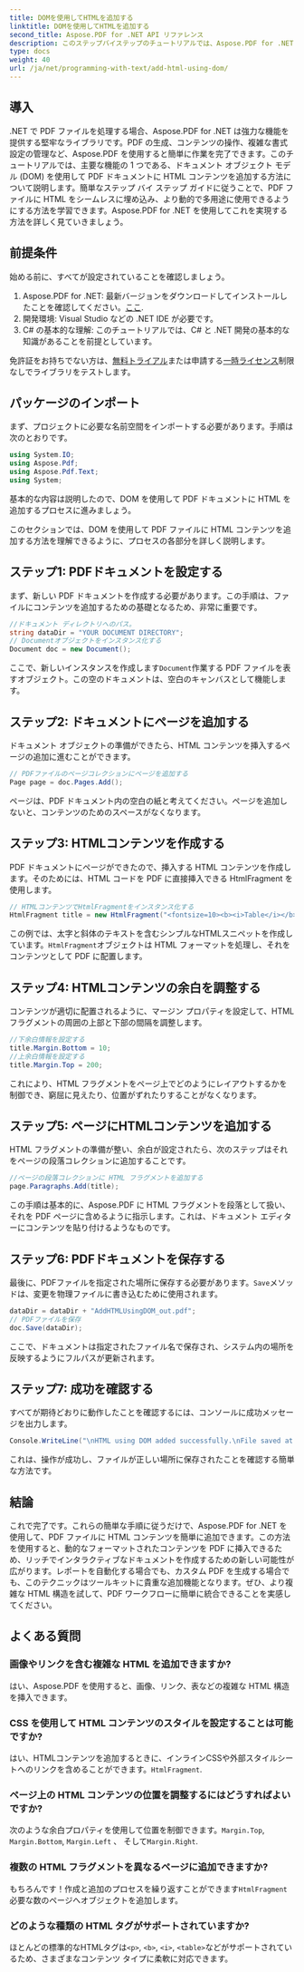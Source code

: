 ```yaml
---
title: DOMを使用してHTMLを追加する
linktitle: DOMを使用してHTMLを追加する
second_title: Aspose.PDF for .NET API リファレンス
description: このステップバイステップのチュートリアルでは、Aspose.PDF for .NET を使用して PDF ドキュメントに HTML コンテンツを追加する方法を学びます。動的な HTML フォーマットを使用して PDF ファイルを簡単に強化できます。
type: docs
weight: 40
url: /ja/net/programming-with-text/add-html-using-dom/
---
```

## 導入

.NET で PDF ファイルを処理する場合、Aspose.PDF for .NET は強力な機能を提供する堅牢なライブラリです。PDF の生成、コンテンツの操作、複雑な書式設定の管理など、Aspose.PDF を使用すると簡単に作業を完了できます。このチュートリアルでは、主要な機能の 1 つである、ドキュメント オブジェクト モデル (DOM) を使用して PDF ドキュメントに HTML コンテンツを追加する方法について説明します。簡単なステップ バイ ステップ ガイドに従うことで、PDF ファイルに HTML をシームレスに埋め込み、より動的で多用途に使用できるようにする方法を学習できます。Aspose.PDF for .NET を使用してこれを実現する方法を詳しく見ていきましょう。

## 前提条件

始める前に、すべてが設定されていることを確認しましょう。

1.  Aspose.PDF for .NET: 最新バージョンをダウンロードしてインストールしたことを確認してください。[ここ](https://releases.aspose.com/pdf/net/).
2. 開発環境: Visual Studio などの .NET IDE が必要です。
3. C# の基本的な理解: このチュートリアルでは、C# と .NET 開発の基本的な知識があることを前提としています。

免許証をお持ちでない方は、[無料トライアル](https://releases.aspose.com/)または申請する[一時ライセンス](https://purchase.aspose.com/temporary-license/)制限なしでライブラリをテストします。

## パッケージのインポート

まず、プロジェクトに必要な名前空間をインポートする必要があります。手順は次のとおりです。

```csharp
using System.IO;
using Aspose.Pdf;
using Aspose.Pdf.Text;
using System;
```

基本的な内容は説明したので、DOM を使用して PDF ドキュメントに HTML を追加するプロセスに進みましょう。

このセクションでは、DOM を使用して PDF ファイルに HTML コンテンツを追加する方法を理解できるように、プロセスの各部分を詳しく説明します。

## ステップ1: PDFドキュメントを設定する

まず、新しい PDF ドキュメントを作成する必要があります。この手順は、ファイルにコンテンツを追加するための基礎となるため、非常に重要です。

```csharp
//ドキュメント ディレクトリへのパス。
string dataDir = "YOUR DOCUMENT DIRECTORY";
// Documentオブジェクトをインスタンス化する
Document doc = new Document();
```

ここで、新しいインスタンスを作成します`Document`作業する PDF ファイルを表すオブジェクト。この空のドキュメントは、空白のキャンバスとして機能します。

## ステップ2: ドキュメントにページを追加する

ドキュメント オブジェクトの準備ができたら、HTML コンテンツを挿入するページの追加に進むことができます。

```csharp
// PDFファイルのページコレクションにページを追加する
Page page = doc.Pages.Add();
```

ページは、PDF ドキュメント内の空白の紙と考えてください。ページを追加しないと、コンテンツのためのスペースがなくなります。

## ステップ3: HTMLコンテンツを作成する

PDF ドキュメントにページができたので、挿入する HTML コンテンツを作成します。そのためには、HTML コードを PDF に直接挿入できる HtmlFragment を使用します。

```csharp
// HTMLコンテンツでHtmlFragmentをインスタンス化する
HtmlFragment title = new HtmlFragment("<fontsize=10><b><i>Table</i></b></fontsize>");
```

この例では、太字と斜体のテキストを含むシンプルなHTMLスニペットを作成しています。`HtmlFragment`オブジェクトは HTML フォーマットを処理し、それをコンテンツとして PDF に配置します。

## ステップ4: HTMLコンテンツの余白を調整する

コンテンツが適切に配置されるように、マージン プロパティを設定して、HTML フラグメントの周囲の上部と下部の間隔を調整します。

```csharp
//下余白情報を設定する
title.Margin.Bottom = 10;
//上余白情報を設定する
title.Margin.Top = 200;
```

これにより、HTML フラグメントをページ上でどのようにレイアウトするかを制御でき、窮屈に見えたり、位置がずれたりすることがなくなります。

## ステップ5: ページにHTMLコンテンツを追加する

HTML フラグメントの準備が整い、余白が設定されたら、次のステップはそれをページの段落コレクションに追加することです。

```csharp
//ページの段落コレクションに HTML フラグメントを追加する
page.Paragraphs.Add(title);
```

この手順は基本的に、Aspose.PDF に HTML フラグメントを段落として扱い、それを PDF ページに含めるように指示します。これは、ドキュメント エディターにコンテンツを貼り付けるようなものです。

## ステップ6: PDFドキュメントを保存する

最後に、PDFファイルを指定された場所に保存する必要があります。`Save`メソッドは、変更を物理ファイルに書き込むために使用されます。

```csharp
dataDir = dataDir + "AddHTMLUsingDOM_out.pdf";
// PDFファイルを保存
doc.Save(dataDir);
```

ここで、ドキュメントは指定されたファイル名で保存され、システム内の場所を反映するようにフルパスが更新されます。

## ステップ7: 成功を確認する

すべてが期待どおりに動作したことを確認するには、コンソールに成功メッセージを出力します。

```csharp
Console.WriteLine("\nHTML using DOM added successfully.\nFile saved at " + dataDir);
```

これは、操作が成功し、ファイルが正しい場所に保存されたことを確認する簡単な方法です。

## 結論

これで完了です。これらの簡単な手順に従うだけで、Aspose.PDF for .NET を使用して、PDF ファイルに HTML コンテンツを簡単に追加できます。この方法を使用すると、動的なフォーマットされたコンテンツを PDF に挿入できるため、リッチでインタラクティブなドキュメントを作成するための新しい可能性が広がります。レポートを自動化する場合でも、カスタム PDF を生成する場合でも、このテクニックはツールキットに貴重な追加機能となります。ぜひ、より複雑な HTML 構造を試して、PDF ワークフローに簡単に統合できることを実感してください。

## よくある質問

### 画像やリンクを含む複雑な HTML を追加できますか?
はい、Aspose.PDF を使用すると、画像、リンク、表などの複雑な HTML 構造を挿入できます。

### CSS を使用して HTML コンテンツのスタイルを設定することは可能ですか?
はい、HTMLコンテンツを追加するときに、インラインCSSや外部スタイルシートへのリンクを含めることができます。`HtmlFragment`.

### ページ上の HTML コンテンツの位置を調整するにはどうすればよいですか?
次のような余白プロパティを使用して位置を制御できます。`Margin.Top`, `Margin.Bottom`, `Margin.Left` 、 そして`Margin.Right`.

### 複数の HTML フラグメントを異なるページに追加できますか?
もちろんです！作成と追加のプロセスを繰り返すことができます`HtmlFragment`必要な数のページへオブジェクトを追加します。

### どのような種類の HTML タグがサポートされていますか?
ほとんどの標準的なHTMLタグは`<p>`, `<b>`, `<i>`, `<table>`などがサポートされているため、さまざまなコンテンツ タイプに柔軟に対応できます。